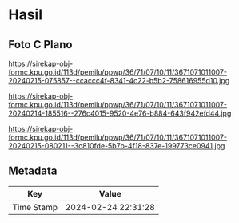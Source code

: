 # Hasil

## Foto C Plano

https://sirekap-obj-formc.kpu.go.id/113d/pemilu/ppwp/36/71/07/10/11/3671071011007-20240215-075857--ccaccc4f-8341-4c22-b5b2-758616955d10.jpg

https://sirekap-obj-formc.kpu.go.id/113d/pemilu/ppwp/36/71/07/10/11/3671071011007-20240214-185516--276c4015-9520-4e76-b884-643f942efd44.jpg

https://sirekap-obj-formc.kpu.go.id/113d/pemilu/ppwp/36/71/07/10/11/3671071011007-20240215-080211--3c810fde-5b7b-4f18-837e-199773ce0941.jpg


## Metadata

| Key        | Value               |
| ---------- | ------------------- |
| Time Stamp | 2024-02-24 22:31:28 |



